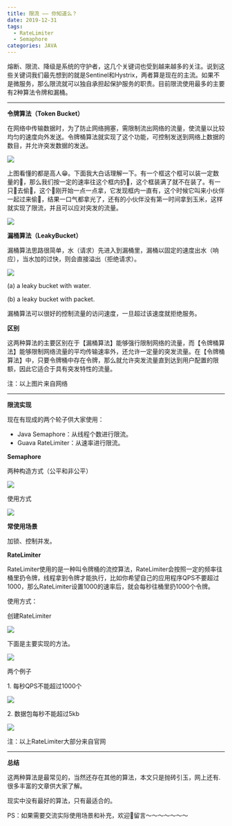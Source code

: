 ```yaml
---
title: 限流 —— 你知道么？
date: 2019-12-31
tags: 
  - RateLimiter 
  - Semaphore
categories: JAVA
---
```

熔断、限流、降级是系统的守护者，这几个关键词也受到越来越多的关注。说到这些关键词我们最先想到的就是Sentinel和Hystrix，两者算是现在的主流。如果不是微服务，那么限流就可以独自承担起保护服务的职责。目前限流使用最多的主要有2种算法令牌和漏桶。

---

**令牌算法（Token Bucket）**

在网络中传输数据时，为了防止网络拥塞，需限制流出网络的流量，使流量以比较均匀的速度向外发送。令牌桶算法就实现了这个功能，可控制发送到网络上数据的数目，并允许突发数据的发送。

![](resources/C7E6F2A0631BDB6BEE79CE4F9A26378A.png)

上图看懂的都是高人😁。下面我大白话理解一下。有一个框这个框可以装一定数量的🌽，那么我们按一定的速率往这个框内扔🌽，这个框装满了就不在装了。有一只🐻去偷🌽，这个🐻刚开始一点一点拿，它发现框内一直有，这个时候它叫来小伙伴一起过来偷🌽，结果一口气都拿光了，还有的小伙伴没有第一时间拿到玉米，这样就实现了限流，并且可以应对突发的流量。

![](resources/D5676A9679B1FB52936909E847525CD5.jpg)

**漏桶算法（LeakyBucket）**

漏桶算法思路很简单，水（请求）先进入到漏桶里，漏桶以固定的速度出水（响应），当水加的过快，则会直接溢出（拒绝请求）。

![](resources/C946C60AE1A6EC5C4B1CB86709EEC645.jpg)

(a) a leaky bucket with water. 

(b) a leaky bucket with packet.

漏桶算法可以很好的控制流量的访问速度，一旦超过该速度就拒绝服务。

**区别**

这两种算法的主要区别在于【漏桶算法】能够强行限制网络的流量，而【令牌桶算法】能够限制网络流量的平均传输速率外，还允许一定量的突发流量。在【令牌桶算法】中，只要令牌桶中存在令牌，那么就允许突发流量直到达到用户配置的限额，因此它适合于具有突发特性的流量。

注：以上图片来自网络

---

**限流实现**

现在有现成的两个轮子供大家使用：

* Java Semaphore：从线程个数进行限流。
* Guava RateLimiter：从速率进行限流。

**Semaphore**

两种构造方式（公平和非公平）

![](resources/8F53E9C066849E8E0F4B5A3D3D2E58C8.jpg)

使用方式

![](resources/66B94EA2329517D68A5816CFF614BA9B.jpg)

**常使用场景**

加锁、控制并发。

**RateLimiter**

RateLimiter使用的是一种叫令牌桶的流控算法，RateLimiter会按照一定的频率往桶里扔令牌，线程拿到令牌才能执行，比如你希望自己的应用程序QPS不要超过1000，那么RateLimiter设置1000的速率后，就会每秒往桶里扔1000个令牌。

使用方式：

创建RateLimiter

![](resources/6BA0AB2A37545401FF763A3DDB2D892C.jpg)

下面是主要实现的方法。

![](resources/47DCC49F83E2283A79878D4B2F50869F.jpg)

两个例子

1\. 每秒QPS不能超过1000个

![](resources/1CA77C14C62941AA6EEA31FCC637D271.png)

2\. 数据包每秒不能超过5kb

![](resources/E859C62975881D98615D0E4555C173CE.png)

注：以上RateLimiter大部分来自官网

---

**总结**

这两种算法是最常见的，当然还存在其他的算法，本文只是抛砖引玉，网上还有.很多丰富的文章供大家了解。

现实中没有最好的算法，只有最适合的。

PS：如果需要交流实际使用场景和补充，欢迎👏留言～～～～～～～
